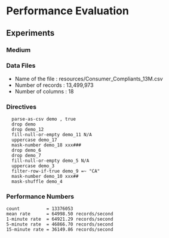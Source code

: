 # Performance Evaluation

## Experiments 

### Medium



### Data Files

* Name of the file : resources/Consumer_Compliants_13M.csv
* Number of records : 13,499,973
* Number of columns : 18

### Directives

```
  parse-as-csv demo , true
  drop demo
  drop demo_12
  fill-null-or-empty demo_11 N/A
  uppercase demo_17
  mask-number demo_18 xxx###
  drop demo_6
  drop demo_7
  fill-null-or-empty demo_5 N/A
  uppercase demo_3
  filter-row-if-true demo_9 =~ "CA"
  mask-number demo_10 xxx##
  mask-shuffle demo_4
```

### Performance Numbers

```
count          = 13376053
mean rate      = 64998.50 records/second
1-minute rate  = 64921.29 records/second
5-minute rate  = 46866.70 records/second
15-minute rate = 36149.86 records/second
```
